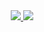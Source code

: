 <div align="center">
    <a href="#">
        <img src="https://github-readme-stats.vercel.app/api?username=JB-Lee&show_icons=true&include_all_commits=true&count_private=true&line_height=33&title_color=fc0036&icon_color=fc0036"/>
        <img src="https://github-readme-stats.vercel.app/api/top-langs?username=JB-Lee&count_private=true&title_color=fc0036"/>
    </a>
</div>
